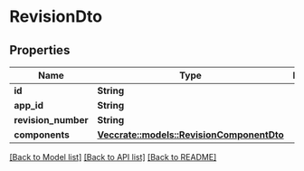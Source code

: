 # RevisionDto

## Properties

Name | Type | Description | Notes
------------ | ------------- | ------------- | -------------
**id** | **String** |  | 
**app_id** | **String** |  | 
**revision_number** | **String** |  | 
**components** | [**Vec<crate::models::RevisionComponentDto>**](RevisionComponentDto.md) |  | [readonly]

[[Back to Model list]](../README.md#documentation-for-models) [[Back to API list]](../README.md#documentation-for-api-endpoints) [[Back to README]](../README.md)


